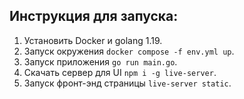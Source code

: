 ## Инструкция для запуска:

1) Установить Docker и golang 1.19.
2) Запуск окружения `docker compose -f env.yml up`.
3) Запуск приложения `go run main.go`.
4) Скачать сервер для UI `npm i -g live-server`.
4) Запуск фронт-энд страницы `live-server static`.